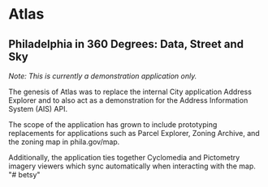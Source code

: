 # Atlas

## Philadelphia in 360 Degrees: Data, Street and Sky

_Note: This is currently a demonstration application only._

The genesis of Atlas was to replace the internal City application Address Explorer and to also act as a demonstration for the Address Information System (AIS) API.

The scope of the application has grown to include prototyping replacements for applications such as Parcel Explorer, Zoning Archive, and the zoning map in phila.gov/map.

Additionally, the application ties together Cyclomedia and Pictometry imagery viewers which sync automatically when interacting with the map.
"# betsy" 
